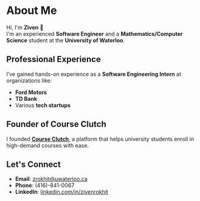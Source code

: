 # About Me

Hi, I'm **Ziven** 👋  
I'm an experienced **Software Engineer** and a **Mathematics/Computer Science** student at the **University of Waterloo**.

## Professional Experience
I’ve gained hands-on experience as a **Software Engineering Intern** at organizations like:  
- **Ford Motors**  
- **TD Bank**  
- Various **tech startups**

## Founder of Course Clutch  
I founded [**Course Clutch**](https://courseclutch.com), a platform that helps university students enroll in high-demand courses with ease.

## Let's Connect  
- **Email**: [zrokhit@uwaterloo.ca](mailto:zrokhit@uwaterloo.ca)  
- **Phone**: (416)-841-0067  
- **LinkedIn**: [linkedin.com/in/zivenrokhit](https://linkedin.com/in/zivenrokhit)
